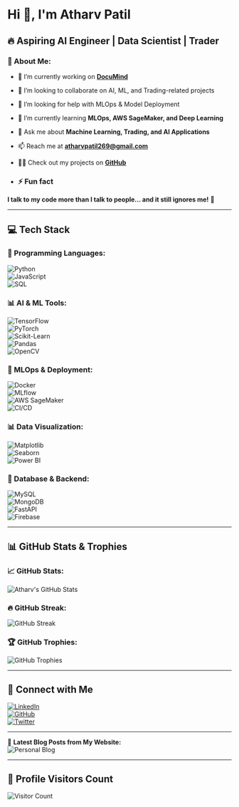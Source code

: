 # Hi 👋, I'm Atharv Patil  
## 🔥 Aspiring AI Engineer | Data Scientist | Trader  

### 🚀 About Me:  
- 🔭 I’m currently working on [**DocuMind**](https://github.com/Atharv279/TalentGPT)
- 👯 I’m looking to collaborate on AI, ML, and Trading-related projects  
- 🤝 I’m looking for help with MLOps & Model Deployment  
- 🌱 I’m currently learning **MLOps, AWS SageMaker, and Deep Learning**  
- 💬 Ask me about **Machine Learning, Trading, and AI Applications**  
- 📫 Reach me at **[atharvpatil269@gmail.com](mailto:atharvpatil269@gmail.com)**  
- 👨‍💻 Check out my projects on **[GitHub](https://github.com/Atharv279)**    

- ### ⚡ Fun fact  
**I talk to my code more than I talk to people... and it still ignores me!** 🤣  

---

## **💻 Tech Stack**  

### **🚀 Programming Languages:**  
![Python](https://img.shields.io/badge/Python-3776AB?style=for-the-badge&logo=python&logoColor=white)  
![JavaScript](https://img.shields.io/badge/JavaScript-F7DF1E?style=for-the-badge&logo=javascript&logoColor=black)  
![SQL](https://img.shields.io/badge/SQL-4479A1?style=for-the-badge&logo=mysql&logoColor=white)  

### **📊 AI & ML Tools:**  
![TensorFlow](https://img.shields.io/badge/TensorFlow-FF6F00?style=for-the-badge&logo=tensorflow&logoColor=white)  
![PyTorch](https://img.shields.io/badge/PyTorch-EE4C2C?style=for-the-badge&logo=pytorch&logoColor=white)  
![Scikit-Learn](https://img.shields.io/badge/Scikit--Learn-F7931E?style=for-the-badge&logo=scikit-learn&logoColor=white)  
![Pandas](https://img.shields.io/badge/Pandas-150458?style=for-the-badge&logo=pandas&logoColor=white)  
![OpenCV](https://img.shields.io/badge/OpenCV-5C3EE8?style=for-the-badge&logo=opencv&logoColor=white)  

### **🚀 MLOps & Deployment:**  
![Docker](https://img.shields.io/badge/Docker-2496ED?style=for-the-badge&logo=docker&logoColor=white)  
![MLflow](https://img.shields.io/badge/MLflow-0194E2?style=for-the-badge&logo=mlflow&logoColor=white)  
![AWS SageMaker](https://img.shields.io/badge/AWS%20SageMaker-232F3E?style=for-the-badge&logo=amazon-aws&logoColor=white)  
![CI/CD](https://img.shields.io/badge/CI%2FCD-FF6F00?style=for-the-badge&logo=githubactions&logoColor=white)  

### **📊 Data Visualization:**  
![Matplotlib](https://img.shields.io/badge/Matplotlib-11557C?style=for-the-badge&logo=python&logoColor=white)  
![Seaborn](https://img.shields.io/badge/Seaborn-008080?style=for-the-badge&logo=python&logoColor=white)  
![Power BI](https://img.shields.io/badge/Power%20BI-F2C811?style=for-the-badge&logo=power-bi&logoColor=black)  

### **📡 Database & Backend:**  
![MySQL](https://img.shields.io/badge/MySQL-4479A1?style=for-the-badge&logo=mysql&logoColor=white)  
![MongoDB](https://img.shields.io/badge/MongoDB-47A248?style=for-the-badge&logo=mongodb&logoColor=white)  
![FastAPI](https://img.shields.io/badge/FastAPI-009688?style=for-the-badge&logo=fastapi&logoColor=white)  
![Firebase](https://img.shields.io/badge/Firebase-FFCA28?style=for-the-badge&logo=firebase&logoColor=black)  

---

## **📊 GitHub Stats & Trophies**  

### **📈 GitHub Stats:**  
![Atharv's GitHub Stats](https://github-readme-stats.vercel.app/api?username=Atharv279&show_icons=true&theme=radical)  

### **🔥 GitHub Streak:**  
![GitHub Streak](https://github-readme-streak-stats.herokuapp.com/?user=Atharv279&theme=dark)  

### **🏆 GitHub Trophies:**  
![GitHub Trophies](https://github-profile-trophy.vercel.app/?username=Atharv279&theme=darkhub)  

---

## **📢 Connect with Me**  

[![LinkedIn](https://img.shields.io/badge/LinkedIn-0077B5?style=for-the-badge&logo=linkedin&logoColor=white)](https://www.linkedin.com/in/atharv-patil-bab53a284)  
[![GitHub](https://img.shields.io/badge/GitHub-181717?style=for-the-badge&logo=github&logoColor=white)](https://github.com/Atharv279)  
[![Twitter](https://img.shields.io/badge/Twitter-1DA1F2?style=for-the-badge&logo=twitter&logoColor=white)](https://twitter.com/)  

---

📢 **Latest Blog Posts from My Website:**  
![Personal Blog](https://github-readme-blog.vercel.app/latest?username=yourWebsite)  

---

## **👀 Profile Visitors Count**  
![Visitor Count](https://komarev.com/ghpvc/?username=Atharv279&color=blue&style=flat-square)  

